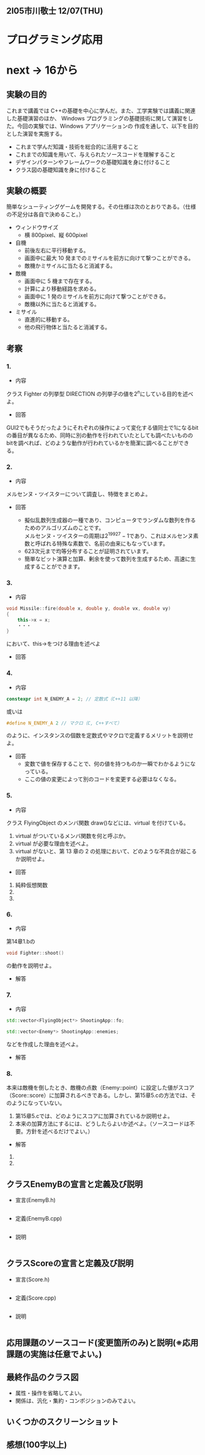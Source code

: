## 2I05市川敬士 12/07(THU)

# プログラミング応用

# next -> 16から

## 実験の目的

これまで講義では C++の基礎を中心に学んだ。また、工学実験では講義に関連した基礎演習のほか、
Windows プログラミングの基礎技術に関して演習をした。今回の実験では、Windows アプリケーションの
作成を通して、以下を目的とした演習を実施する。
- これまで学んだ知識・技術を総合的に活用すること
- これまでの知識を用いて、与えられたソースコードを理解すること
- デザインパターンやフレームワークの基礎知識を身に付けること
- クラス図の基礎知識を身に付けること

## 実験の概要

簡単なシューティングゲームを開発する。その仕様は次のとおりである。（仕様の不足分は各自で決めること。）
- ウィンドウサイズ
    - 横 800pixel、縦 600pixel
- 自機
    - 前後左右に平行移動する。
    - 画面中に最大 10 発までのミサイルを前方に向けて撃つことができる。
    - 敵機かミサイルに当たると消滅する。
- 敵機
    - 画面中に 5 機まで存在する。
    - 計算により移動経路を求める。
    - 画面中に 1 発のミサイルを前方に向けて撃つことができる。
    - 敵機以外に当たると消滅する。
- ミサイル
    - 直進的に移動する。
    - 他の飛行物体と当たると消滅する。

## 考察

### 1. 
- 内容

クラス Fighter の列挙型 DIRECTION の列挙子の値を$2^n$にしている目的を述べよ。

- 回答

GUI2でもそうだったようにそれぞれの操作によって変化する値同士で1になるbitの番目が異なるため、同時に別の動作を行われていたとしても調べたいもののbitを調べれば、どのような動作が行われているかを簡潔に調べることができる。

### 2. 

- 内容

メルセンヌ・ツイスターについて調査し、特徴をまとめよ。


- 回答

    - 擬似乱数列生成器の一種であり、コンピュータでランダムな数列を作るためのアルゴリズムのことです。  
    メルセンヌ・ツイスターの周期は$2^{19927}-1$であり、これはメルセンヌ素数と呼ばれる特殊な素数で、名前の由来にもなっています。
    - 623次元まで均等分布することが証明されています。
    - 簡単なビット演算と加算、剰余を使って数列を生成するため、高速に生成することができます。

### 3. 

- 内容

```cpp
void Missile::fire(double x, double y, double vx, double vy)
{
    this->x = x;
    ・・・
}
```
において、this->をつける理由を述べよ

- 回答



### 4. 

- 内容

```cpp
constexpr int N_ENEMY_A = 2; // 定数式（C++11 以降）
```
或いは
```cpp
#define N_ENEMY_A 2 // マクロ（C, C++すべて）
```
のように、インスタンスの個数を定数式やマクロで定義するメリットを説明せよ。

- 回答
    - 変数で値を保存することで、何の値を持つものか一瞬でわかるようになっている。
    - ここの値の変更によって別のコードを変更する必要はなくなる。

### 5. 

- 内容

クラス FlyingObject のメンバ関数 draw()などには、virtual を付けている。  
1. virtual がついているメンバ関数を何と呼ぶか。  
2. virtual が必要な理由を述べよ。  
3. virtual がないと、第 13 章の 2 の処理において、どのような不具合が起こるか説明せよ。  

- 回答

1. 純粋仮想関数
2. 
3. 

### 6. 

- 内容

第14章1.bの 
```cpp
void Fighter::shoot()
```
の動作を説明せよ。

- 解答



### 7.

- 内容

```cpp
std::vector<FlyingObject*> ShootingApp::fo;
```
```cpp
std::vector<Enemy*> ShootingApp::enemies;
```
などを作成した理由を述べよ。

- 解答



### 8.

本来は敵機を倒したとき、敵機の点数（Enemy::point）に設定した値がスコア（Score::score）に加算されるべきである。しかし、第15章5.cの方法では、そのようになっていない。
1. 第15章5.cでは、どのようにスコアに加算されているか説明せよ。
2. 本来の加算方法にするには、どうしたらよいか述べよ。（ソースコードは不要。方針を述べるだけでよい。）

- 解答

1. 
2. 

## クラスEnemyBの宣言と定義及び説明

- 宣言(EnemyB.h)

```cpp

```

- 定義(EnemyB.cpp)
```cpp

```

- 説明
```

```

## クラスScoreの宣言と定義及び説明

- 宣言(Score.h)

```cpp

```

- 定義(Score.cpp)
```cpp

```

- 説明
```

```

## 応用課題のソースコード(変更箇所のみ)と説明(※応用課題の実施は任意でよい。)

## 最終作品のクラス図

- 属性・操作を省略してよい。
- 関係は、汎化・集約・コンポジションのみでよい。

## いくつかのスクリーンショット

## 感想(100字以上)


